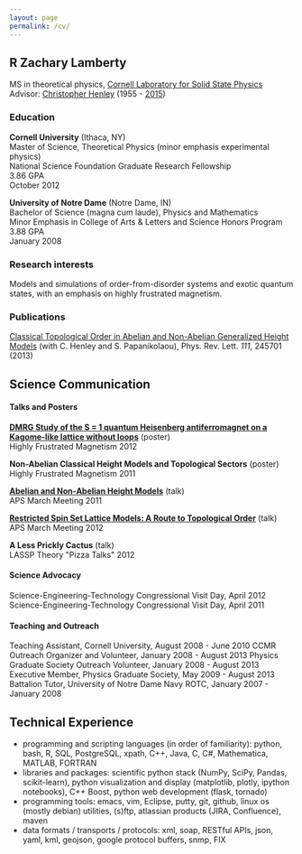 ```yaml
---
layout: page
permalink: /cv/
---
```


## R Zachary Lamberty
MS in theoretical physics, [Cornell Laboratory for Solid State Physics](http://www.lassp.cornell.edu/)  
Advisor: [Christopher Henley](http://www.lassp.cornell.edu/clh/) (1955 - [2015](http://www.lassp.cornell.edu/news/2015-07/physics-professor-chris-henley-dies-59))

### Education

**Cornell University** (Ithaca, NY)  
Master of Science, Theoretical Physics (minor emphasis experimental physics)  
National Science Foundation Graduate Research Fellowship  
3.86 GPA  
October 2012

**University of Notre Dame** (Notre Dame, IN)  
Bachelor of Science (magna cum laude), Physics and Mathematics  
Minor Emphasis in College of Arts & Letters and Science Honors Program  
3.88 GPA  
January 2008

### Research interests
Models and simulations of order-from-disorder systems and exotic quantum states, with an emphasis on highly frustrated magnetism.

### Publications
[Classical Topological Order in Abelian and Non-Abelian Generalized Height Models](http://journals.aps.org/prl/abstract/10.1103/PhysRevLett.111.245701) (with C. Henley and S. Papanikolaou), Phys. Rev. Lett. *111*, 245701 (2013)

## Science Communication

#### Talks and Posters
**[DMRG Study of the S = 1 quantum Heisenberg antiferromagnet on a Kagome-like lattice without loops](http://www.lassp.cornell.edu/clh/Talks/Lamberty_HFM2012.pdf)** (poster)  
Highly Frustrated Magnetism 2012

**Non-Abelian Classical Height Models and Topological Sectors** (poster)  
Highly Frustrated Magnetism 2011

**[Abelian and Non-Abelian Height Models](http://meetings.aps.org/Meeting/MAR11/Session/B18.1)** (talk)  
APS March Meeting 2011

**[Restricted Spin Set Lattice Models: A Route to Topological Order](http://meetings.aps.org/Meeting/MAR12/Session/X8.9)** (talk)  
APS March Meeting 2012

**A Less Prickly Cactus** (talk)  
LASSP Theory "Pizza Talks" 2012


#### Science Advocacy
Science-Engineering-Technology Congressional Visit Day, April 2012  
Science-Engineering-Technology Congressional Visit Day, April 2011


#### Teaching and Outreach
Teaching Assistant, Cornell University,  August 2008 - June 2010
CCMR Outreach Organizer and Volunteer, January 2008 - August 2013
Physics Graduate Society Outreach Volunteer, January 2008 - August 2013
Executive Member, Physics Graduate Society, May 2009 - August 2013
Battalion Tutor, University of Notre Dame Navy ROTC, January 2007 - January 2008


## Technical Experience
+ programming and scripting languages (in order of familiarity): python, bash, R, SQL, PostgreSQL, xpath, C++, Java, C, C#, Mathematica, MATLAB, FORTRAN
+ libraries and packages: scientific python stack (NumPy, SciPy, Pandas, scikit-learn), python visualization and display (matplotlib, plotly, ipython notebooks), C++ Boost, python web development (flask, tornado)
+ programming tools: emacs, vim, Eclipse, putty, git, github, linux os (mostly debian) utilities, (s)ftp, atlassian products (JIRA, Confluence), maven
+ data formats / transports / protocols: xml, soap, RESTful APIs, json, yaml, kml, geojson, google protocol buffers, snmp, FIX
